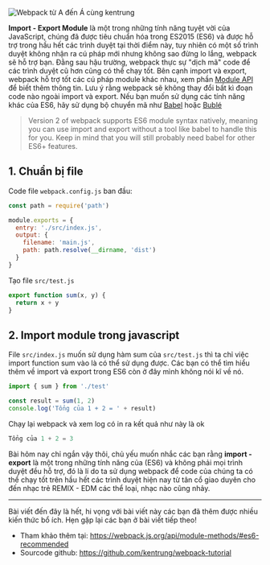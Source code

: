 ![Webpack từ A đến Á cùng kentrung](https://images.viblo.asia/2090b88e-6ec0-49fe-b677-65e927fafc2e.png) 

**Import - Export Module** là một trong những tính năng tuyệt vời của JavaScript, chúng đã được tiêu chuẩn hóa trong ES2015 (ES6) và được hỗ trợ trong hầu hết các trình duyệt tại thời điểm này, tuy nhiên có một số trình duyệt không nhận ra cú pháp mới nhưng không sao đừng lo lắng, webpack sẽ hỗ trợ bạn. Đằng sau hậu trường, webpack thực sự "dịch mã" code để các trình duyệt cũ hơn cũng có thể chạy tốt. Bên cạnh import và export, webpack hỗ trợ tốt các cú pháp module khác nhau, xem phần [Module API](https://webpack.js.org/api/module-methods/) để biết thêm thông tin. Lưu ý rằng webpack sẽ không thay đổi bất kì đoạn code nào ngoài import và export. Nếu bạn muốn sử dụng các tính năng khác của ES6, hãy sử dụng bộ chuyển mã như [Babel](https://babeljs.io/) hoặc [Bublé](https://buble.surge.sh/guide/)

> Version 2 of webpack supports ES6 module syntax natively, meaning you can use import and export without a tool like babel to handle this for you. Keep in mind that you will still probably need babel for other ES6+ features.

## 1. Chuẩn bị file
Code file `webpack.config.js` ban đầu:
```javascript
const path = require('path')

module.exports = {
  entry: './src/index.js',
  output: {
    filename: 'main.js',
    path: path.resolve(__dirname, 'dist')
  }
}
```
Tạo file `src/test.js`
```javascript
export function sum(x, y) {
  return x + y
}
```

## 2. Import module trong javascript
File `src/index.js` muốn sử dụng hàm sum của `src/test.js` thì ta chỉ việc import function sum vào là có thể sử dụng được. Các bạn có thể tìm hiểu thêm về import và export trong ES6 còn ở đây mình không nói kĩ về nó.
```js
import { sum } from './test'

const result = sum(1, 2)
console.log('Tổng của 1 + 2 = ' + result)
```
Chạy lại webpack và xem log có in ra kết quả như này là ok
```js
Tổng của 1 + 2 = 3
```

Bài hôm nay chỉ ngắn vậy thôi, chủ yếu muốn nhắc các bạn rằng **import - export** là một trong những tính năng của (ES6) và không phải mọi trình duyệt đều hỗ trợ, đó là lí do ta sử dụng webpack để code của chúng ta có thể chạy tốt trên hầu hết các trình duyệt hiện nay từ tân cổ giao duyên cho đến nhạc trẻ REMIX - EDM các thể loại, nhạc nào cũng nhảy. 


-----

Bài viết đến đây là hết, hi vọng với bài viết này các bạn đã thêm được nhiều kiến thức bổ ích. Hẹn gặp lại các bạn ở bài viết tiếp theo!

* Tham khảo thêm tại: https://webpack.js.org/api/module-methods/#es6-recommended
* Sourcode github: https://github.com/kentrung/webpack-tutorial
